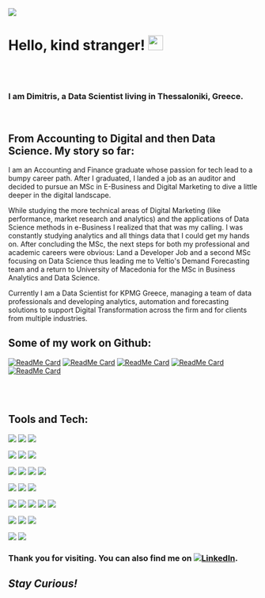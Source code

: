 <img src=https://s27389.pcdn.co/wp-content/uploads/2018/11/data-era-1013x440.jpeg />

# Hello, kind stranger! <img src="https://raw.githubusercontent.com/MartinHeinz/MartinHeinz/master/wave.gif" width="30px">

<br />
<br />

### I am Dimitris, a Data Scientist living in Thessaloniki, Greece.

<br />

## From Accounting to Digital and then Data Science. My story so far:

I am an Accounting and Finance graduate whose passion for tech lead to a bumpy career path. After I graduated, I landed a job as an auditor and decided to pursue an MSc in E-Business and Digital Marketing to dive a little deeper in the digital landscape. 

While studying the more technical areas of Digital Marketing (like performance, market research and analytics) and the applications of Data Science methods in e-Business I realized that that was my calling. I was constantly studying analytics and all things data that I could get my hands on. After concluding the MSc, the next steps for both my professional and academic careers were obvious: Land a Developer Job and a second MSc focusing on Data Science thus leading me to Veltio's Demand Forecasting team and a return to University of Macedonia for the MSc in Business Analytics and Data Science.

Currently I am a Data Scientist for KPMG Greece, managing a team of data professionals and developing analytics, automation and forecasting solutions to support Digital Transformation across the firm and for clients from multiple industries.


## Some of my work on Github:

[![ReadMe Card](https://github-readme-stats.vercel.app/api/pin/?username=DimitriosTagkoulis&repo=Google-Analytics-and-Python&theme=dracula)](https://github.com/DimitriosTagkoulis/Google-Analytics-and-Python)
[![ReadMe Card](https://github-readme-stats.vercel.app/api/pin/?username=DimitriosTagkoulis&repo=Clustering-Stock-Movements&theme=dracula)](https://github.com/DimitriosTagkoulis/Clustering-Stock-Movements)
[![ReadMe Card](https://github-readme-stats.vercel.app/api/pin/?username=DimitriosTagkoulis&repo=TelcoCustomerChurn&theme=dracula)](https://github.com/DimitriosTagkoulis/TelcoCustomerChurn)
[![ReadMe Card](https://github-readme-stats.vercel.app/api/pin/?username=DimitriosTagkoulis&repo=XAI_Linked_Statistical_Data&theme=dracula)](https://github.com/DimitriosTagkoulis/XAI_Linked_Statistical_Data)
[![ReadMe Card](https://github-readme-stats.vercel.app/api/pin/?username=DimitriosTagkoulis&repo=AirBnB_Price_Prediction&theme=dracula)](https://github.com/DimitriosTagkoulis/AirBnB_Price_Prediction)


<br />
<br />

## Tools and Tech:

![](https://img.shields.io/badge/DEV-Jupyter-informational?style=flat&logo=Jupyter&logoCohitelor=ff6e96&color=6272a4)
![](https://img.shields.io/badge/DEV-VSCode-informational?style=flat&logo=VsCode&logoColor=ff6e96&color=6272a4)
![](https://img.shields.io/badge/DEV-Git-informational?style=flat&logo=Git&logoColor=ff6e96&color=6272a4)

![](https://img.shields.io/badge/Code-Python-informational?style=flat&logo=Python&logoColor=ff6e96&color=6272a4)
![](https://img.shields.io/badge/Code-R-informational?style=flat&logo=R&logoColor=ff6e96&color=6272a4)
![](https://img.shields.io/badge/Code-Bash-informational?style=flat&logo=GNU-Bash&logoColor=ff6e96&color=6272a4)

![](https://img.shields.io/badge/DB-PostgreSQL-informational?style=flat&logo=PostgreSQL&logoColor=ff6e96&color=6272a4)
![](https://img.shields.io/badge/DB-MySql-informational?style=flat&logo=MySQL&logoColor=ff6e96&color=6272a4)
![](https://img.shields.io/badge/DB-MongoDB-informational?style=flat&logo=MongoDB&logoColor=ff6e96&color=6272a4)
![](https://img.shields.io/badge/DB-Neo4j-informational?style=flat&logo=Neo4j&logoColor=ff6e96&color=6272a4)

![](https://img.shields.io/badge/ML-ScikitLearn-informational?style=flat&logo=scikit-learn&logoColor=ff6e96&color=6272a4)
![](https://img.shields.io/badge/ML-Tensorflow-informational?style=flat&logo=Tensorflow&logoColor=ff6e96&color=6272a4)
![](https://img.shields.io/badge/ML-PyTorch-informational?style=flat&logo=PyTorch&logoColor=ff6e96&color=6272a4)

![](https://img.shields.io/badge/MLOPS-MLflow-informational?style=flat&logo=MLflow&logoColor=ff6e96&color=6272a4)
![](https://img.shields.io/badge/MLOPS-Airflow-informational?style=flat&logo=Apache-Airflow&logoColor=ff6e96&color=6272a4)
![](https://img.shields.io/badge/MLOPS-Ray-informational?style=flat&logo=Ray&logoColor=ff6e96&color=6272a4)
![](https://img.shields.io/badge/MLOPS-Spark-informational?style=flat&logo=Apache-Spark&logoColor=ff6e96&color=6272a4)
![](https://img.shields.io/badge/MLOPS-Weights&Biases-informational?style=flat&logo=WeightsandBiases&logoColor=ff6e96&color=6272a4)

![](https://img.shields.io/badge/Cloud-Azure-informational?style=flat&logo=Microsoft-Azure&logoColor=ff6e96&color=6272a4)
![](https://img.shields.io/badge/Cloud-Aws-informational?style=flat&logo=Amazon-AWS&logoColor=ff6e96&color=6272a4)
![](https://img.shields.io/badge/Cloud-GCP-informational?style=flat&logo=Google-Cloud&logoColor=ff6e96&color=6272a4)

![](https://img.shields.io/badge/Viz-Tableau-informational?style=flat&logo=Tableau&logoColor=ff6e96&color=6272a4)
![](https://img.shields.io/badge/Viz-PowerBI-informational?style=flat&logo=PowerBI&logoColor=ff6e96&color=6272a4)


<!-- Actual text -->
### Thank you for visiting. You can also find me on [![LinkedIn][2.2]][2].

<!-- Icons -->


[2.2]: https://img.shields.io/badge/Linkedin-informational?style=flat&logo=LinkedIn (LinkedIn icon)

<!-- Links to your social media accounts -->


[2]: https://www.linkedin.com/in/dimitrios-tagkoulis/


## <em>Stay Curious!</em>
